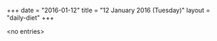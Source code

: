 +++
date = "2016-01-12"
title = "12 January 2016 (Tuesday)"
layout = "daily-diet"
+++

<p>&lt;no entries&gt;</p>